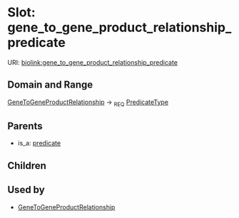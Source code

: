 
# Slot: gene_to_gene_product_relationship_predicate




URI: [biolink:gene_to_gene_product_relationship_predicate](https://w3id.org/biolink/vocab/gene_to_gene_product_relationship_predicate)


## Domain and Range

[GeneToGeneProductRelationship](GeneToGeneProductRelationship.md) ->  <sub>REQ</sub> [PredicateType](types/PredicateType.md)

## Parents

 *  is_a: [predicate](predicate.md)

## Children


## Used by

 * [GeneToGeneProductRelationship](GeneToGeneProductRelationship.md)
